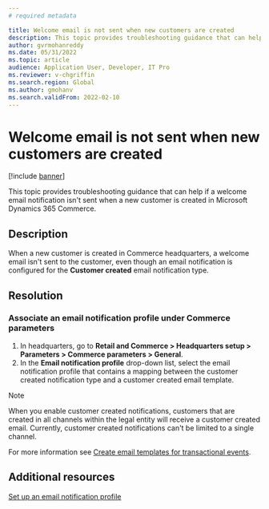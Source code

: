 ```yaml
---
# required metadata

title: Welcome email is not sent when new customers are created
description: This topic provides troubleshooting guidance that can help if a welcome email notification isn't sent when a new customer is created in Microsoft Dynamics 365 Commerce.
author: gvrmohanreddy
ms.date: 05/31/2022
ms.topic: article
audience: Application User, Developer, IT Pro
ms.reviewer: v-chgriffin
ms.search.region: Global
ms.author: gmohanv
ms.search.validFrom: 2022-02-10
---
```


# Welcome email is not sent when new customers are created

[!include [banner](../../includes/banner.md)]

This topic provides troubleshooting guidance that can help if a welcome email notification isn't sent when a new customer is created in Microsoft Dynamics 365 Commerce.

## Description

When a new customer is created in Commerce headquarters, a welcome email isn't sent to the customer, even though an email notification is configured for the **Customer created** email notification type.

## Resolution

### Associate an email notification profile under Commerce parameters

1. In headquarters, go to **Retail and Commerce \> Headquarters setup \> Parameters \> Commerce parameters \> General**.
2. In the **Email notification profile** drop-down list, select the email notification profile that contains a mapping between the customer created notification type and a customer created email template.  

> [!NOTE] 
> When you enable customer created notifications, customers that are created in all channels within the legal entity will receive a customer created email. Currently, customer created notifications can't be limited to a single channel.

For more information see [Create email templates for transactional events](../email-templates-transactions.md). 

## Additional resources

[Set up an email notification profile](../email-notification-profiles.md)
